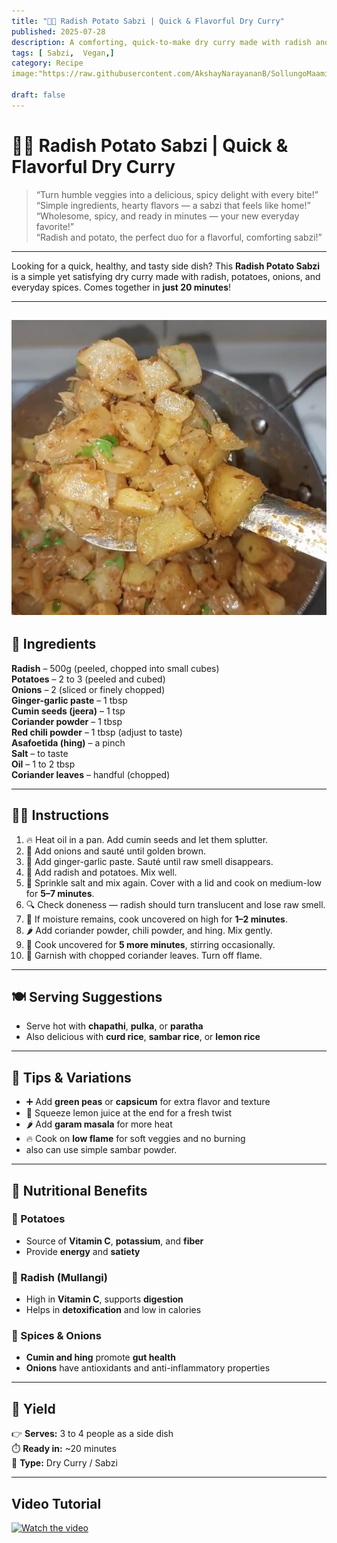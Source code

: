 ```yaml
---
title: "🥔🌿 Radish Potato Sabzi | Quick & Flavorful Dry Curry"
published: 2025-07-28
description: A comforting, quick-to-make dry curry made with radish and potatoes, perfect for chapathi, pulka, or rice. Spiced with Indian flavors, ready in 20 minutes!
tags: [ Sabzi,  Vegan,]
category: Recipe
image:"https://raw.githubusercontent.com/AkshayNarayananB/SollungoMaami/master/images/raddhish potato.png" 

draft: false
---
```


# 🥔🌿 Radish Potato Sabzi | Quick & Flavorful Dry Curry

> “Turn humble veggies into a delicious, spicy delight with every bite!”  
> “Simple ingredients, hearty flavors — a sabzi that feels like home!”  
> “Wholesome, spicy, and ready in minutes — your new everyday favorite!”  
> “Radish and potato, the perfect duo for a flavorful, comforting sabzi!”

---

Looking for a quick, healthy, and tasty side dish? This **Radish Potato Sabzi** is a simple yet satisfying dry curry made with radish, potatoes, onions, and everyday spices. Comes together in **just 20 minutes**!

---
![raddhish potato](https://raw.githubusercontent.com/AkshayNarayananB/SollungoMaami/master/images/raddhish%20potato.png)
---

## 🛒 Ingredients

 **Radish** – 500g (peeled, chopped into small cubes)  
 **Potatoes** – 2 to 3 (peeled and cubed)  
 **Onions** – 2 (sliced or finely chopped)  
 **Ginger-garlic paste** – 1 tbsp  
 **Cumin seeds (jeera)** – 1 tsp  
 **Coriander powder** – 1 tbsp  
 **Red chili powder** – 1 tbsp (adjust to taste)  
 **Asafoetida (hing)** – a pinch  
 **Salt** – to taste  
 **Oil** – 1 to 2 tbsp  
 **Coriander leaves** – handful (chopped)

---

## 👩‍🍳 Instructions

1. 🔥 Heat oil in a pan. Add cumin seeds and let them splutter.  
2. 🧅 Add onions and sauté until golden brown.  
3. 🧄 Add ginger-garlic paste. Sauté until raw smell disappears.  
4. 🥔 Add radish and potatoes. Mix well.  
5. 🧂 Sprinkle salt and mix again. Cover with a lid and cook on medium-low for **5–7 minutes**.  
6. 🔍 Check doneness — radish should turn translucent and lose raw smell.  
7. 💨 If moisture remains, cook uncovered on high for **1–2 minutes**.  
8. 🌶️ Add coriander powder, chili powder, and hing. Mix gently.  
9. 🍲 Cook uncovered for **5 more minutes**, stirring occasionally.  
10. 🌿 Garnish with chopped coriander leaves. Turn off flame.

---

## 🍽️ Serving Suggestions

- Serve hot with **chapathi**, **pulka**, or **paratha**  
- Also delicious with **curd rice**, **sambar rice**, or **lemon rice**

---

## 🔄 Tips & Variations

- ➕ Add **green peas** or **capsicum** for extra flavor and texture  
- 🍋 Squeeze lemon juice at the end for a fresh twist  
- 🌶️ Add **garam masala** for more heat  
- 🔥 Cook on **low flame** for soft veggies and no burning
- also can use simple sambar powder. 

---

## 🥦 Nutritional Benefits

### 🥔 Potatoes  
- Source of **Vitamin C**, **potassium**, and **fiber**  
- Provide **energy** and **satiety**

### 🌿 Radish (Mullangi)  
- High in **Vitamin C**, supports **digestion**  
- Helps in **detoxification** and low in calories

### 🧄 Spices & Onions  
- **Cumin and hing** promote **gut health**  
- **Onions** have antioxidants and anti-inflammatory properties

---

## 📝 Yield

👉 **Serves:** 3 to 4 people as a side dish  
⏱️ **Ready in:** ~20 minutes  
🥄 **Type:** Dry Curry / Sabzi

---
## Video Tutorial

[![Watch the video](https://img.youtube.com/vi/VIDEO_ID/0.jpg)](https://youtu.be/YMiiFkGihbg?si=GOUdR5fu2L27yom0)
